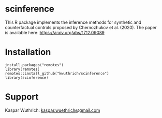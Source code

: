 # scinference
This R package implements the inference methods for synthetic and counterfactual controls proposed by Chernozhukov et al. (2020). The paper is available here: https://arxiv.org/abs/1712.09089
# Installation
```
install.packages("remotes")
library(remotes) 
remotes::install_github("kwuthrich/scinference")
library(scinference)
```
# Support
Kaspar Wuthrich: kaspar.wuethrich@gmail.com
